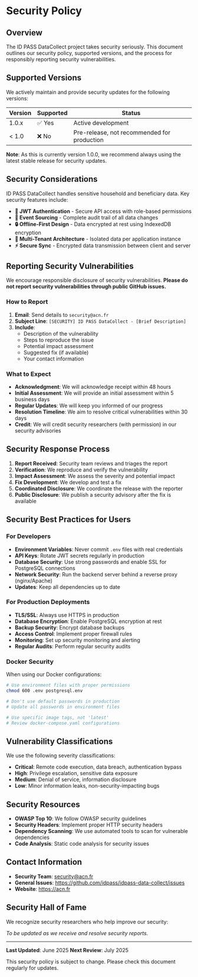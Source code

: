 # Security Policy

## Overview

The ID PASS DataCollect project takes security seriously. This document outlines our security policy, supported versions, and the process for responsibly reporting security vulnerabilities.

## Supported Versions

We actively maintain and provide security updates for the following versions:

| Version | Supported | Status                                      |
| ------- | --------- | ------------------------------------------- |
| 1.0.x   | ✅ Yes    | Active development                          |
| < 1.0   | ❌ No     | Pre-release, not recommended for production |

**Note**: As this is currently version 1.0.0, we recommend always using the latest stable release for security updates.

## Security Considerations

ID PASS DataCollect handles sensitive household and beneficiary data. Key security features include:

- **🔐 JWT Authentication** - Secure API access with role-based permissions
- **📝 Event Sourcing** - Complete audit trail of all data changes
- **🔒 Offline-First Design** - Data encrypted at rest using IndexedDB encryption
- **🏢 Multi-Tenant Architecture** - Isolated data per application instance
- **⚡ Secure Sync** - Encrypted data transmission between client and server

## Reporting Security Vulnerabilities

We encourage responsible disclosure of security vulnerabilities. **Please do not report security vulnerabilities through public GitHub issues.**

### How to Report

1. **Email**: Send details to `security@acn.fr`
2. **Subject Line**: `[SECURITY] ID PASS DataCollect - [Brief Description]`
3. **Include**:
   - Description of the vulnerability
   - Steps to reproduce the issue
   - Potential impact assessment
   - Suggested fix (if available)
   - Your contact information

### What to Expect

- **Acknowledgment**: We will acknowledge receipt within 48 hours
- **Initial Assessment**: We will provide an initial assessment within 5 business days
- **Regular Updates**: We will keep you informed of our progress
- **Resolution Timeline**: We aim to resolve critical vulnerabilities within 30 days
- **Credit**: We will credit security researchers (with permission) in our security advisories

## Security Response Process

1. **Report Received**: Security team reviews and triages the report
2. **Verification**: We reproduce and verify the vulnerability
3. **Impact Assessment**: We assess the severity and potential impact
4. **Fix Development**: We develop and test a fix
5. **Coordinated Disclosure**: We coordinate the release with the reporter
6. **Public Disclosure**: We publish a security advisory after the fix is available

## Security Best Practices for Users

### For Developers

- **Environment Variables**: Never commit `.env` files with real credentials
- **API Keys**: Rotate JWT secrets regularly in production
- **Database Security**: Use strong passwords and enable SSL for PostgreSQL connections
- **Network Security**: Run the backend server behind a reverse proxy (nginx/Apache)
- **Updates**: Keep all dependencies up to date

### For Production Deployments

- **TLS/SSL**: Always use HTTPS in production
- **Database Encryption**: Enable PostgreSQL encryption at rest
- **Backup Security**: Encrypt database backups
- **Access Control**: Implement proper firewall rules
- **Monitoring**: Set up security monitoring and alerting
- **Regular Audits**: Perform regular security audits

### Docker Security

When using our Docker configurations:

```bash
# Use environment files with proper permissions
chmod 600 .env postgresql.env

# Don't use default passwords in production
# Update all passwords in environment files

# Use specific image tags, not 'latest'
# Review docker-compose.yaml configurations
```

## Vulnerability Classifications

We use the following severity classifications:

- **Critical**: Remote code execution, data breach, authentication bypass
- **High**: Privilege escalation, sensitive data exposure
- **Medium**: Denial of service, information disclosure
- **Low**: Minor information leaks, non-security-impacting bugs

## Security Resources

- **OWASP Top 10**: We follow OWASP security guidelines
- **Security Headers**: Implement proper HTTP security headers
- **Dependency Scanning**: We use automated tools to scan for vulnerable dependencies
- **Code Analysis**: Static code analysis for security issues

## Contact Information

- **Security Team**: security@acn.fr
- **General Issues**: https://github.com/idpass/idpass-data-collect/issues
- **Website**: https://acn.fr

## Security Hall of Fame

We recognize security researchers who help improve our security:

_To be updated as we receive and resolve security reports._

---

**Last Updated**: June 2025
**Next Review**: July 2025

This security policy is subject to change. Please check this document regularly for updates.
